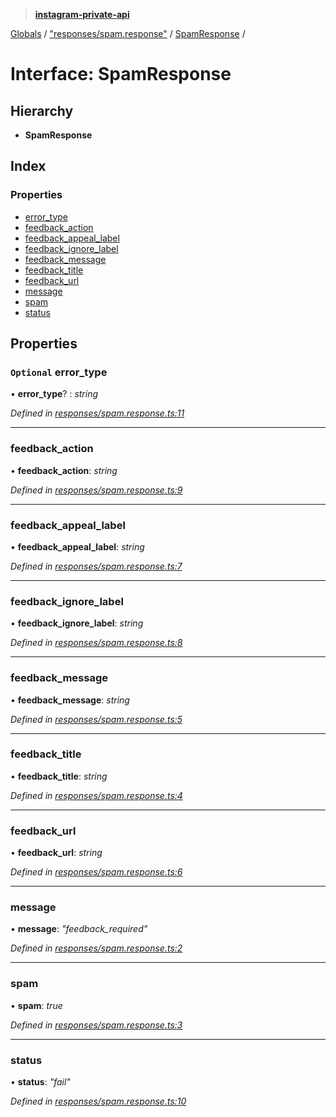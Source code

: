 > **[instagram-private-api](../README.md)**

[Globals](../globals.md) / ["responses/spam.response"](../modules/_responses_spam_response_.md) / [SpamResponse](_responses_spam_response_.spamresponse.md) /

# Interface: SpamResponse

## Hierarchy

* **SpamResponse**

## Index

### Properties

* [error_type](_responses_spam_response_.spamresponse.md#optional-error_type)
* [feedback_action](_responses_spam_response_.spamresponse.md#feedback_action)
* [feedback_appeal_label](_responses_spam_response_.spamresponse.md#feedback_appeal_label)
* [feedback_ignore_label](_responses_spam_response_.spamresponse.md#feedback_ignore_label)
* [feedback_message](_responses_spam_response_.spamresponse.md#feedback_message)
* [feedback_title](_responses_spam_response_.spamresponse.md#feedback_title)
* [feedback_url](_responses_spam_response_.spamresponse.md#feedback_url)
* [message](_responses_spam_response_.spamresponse.md#message)
* [spam](_responses_spam_response_.spamresponse.md#spam)
* [status](_responses_spam_response_.spamresponse.md#status)

## Properties

### `Optional` error_type

• **error_type**? : *string*

*Defined in [responses/spam.response.ts:11](https://github.com/Nerixyz/instagram-private-api/blob/e5037ee/src/responses/spam.response.ts#L11)*

___

###  feedback_action

• **feedback_action**: *string*

*Defined in [responses/spam.response.ts:9](https://github.com/Nerixyz/instagram-private-api/blob/e5037ee/src/responses/spam.response.ts#L9)*

___

###  feedback_appeal_label

• **feedback_appeal_label**: *string*

*Defined in [responses/spam.response.ts:7](https://github.com/Nerixyz/instagram-private-api/blob/e5037ee/src/responses/spam.response.ts#L7)*

___

###  feedback_ignore_label

• **feedback_ignore_label**: *string*

*Defined in [responses/spam.response.ts:8](https://github.com/Nerixyz/instagram-private-api/blob/e5037ee/src/responses/spam.response.ts#L8)*

___

###  feedback_message

• **feedback_message**: *string*

*Defined in [responses/spam.response.ts:5](https://github.com/Nerixyz/instagram-private-api/blob/e5037ee/src/responses/spam.response.ts#L5)*

___

###  feedback_title

• **feedback_title**: *string*

*Defined in [responses/spam.response.ts:4](https://github.com/Nerixyz/instagram-private-api/blob/e5037ee/src/responses/spam.response.ts#L4)*

___

###  feedback_url

• **feedback_url**: *string*

*Defined in [responses/spam.response.ts:6](https://github.com/Nerixyz/instagram-private-api/blob/e5037ee/src/responses/spam.response.ts#L6)*

___

###  message

• **message**: *"feedback_required"*

*Defined in [responses/spam.response.ts:2](https://github.com/Nerixyz/instagram-private-api/blob/e5037ee/src/responses/spam.response.ts#L2)*

___

###  spam

• **spam**: *true*

*Defined in [responses/spam.response.ts:3](https://github.com/Nerixyz/instagram-private-api/blob/e5037ee/src/responses/spam.response.ts#L3)*

___

###  status

• **status**: *"fail"*

*Defined in [responses/spam.response.ts:10](https://github.com/Nerixyz/instagram-private-api/blob/e5037ee/src/responses/spam.response.ts#L10)*